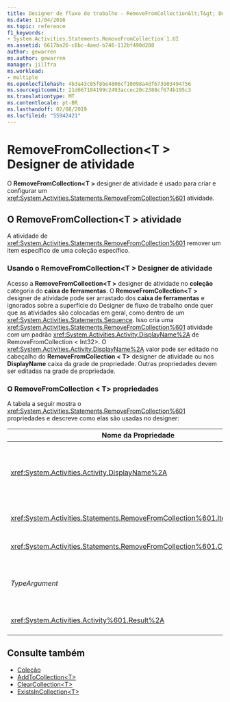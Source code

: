 ```yaml
---
title: Designer de fluxo de trabalho - RemoveFromCollection&lt;T&gt; Designer de atividade
ms.date: 11/04/2016
ms.topic: reference
f1_keywords:
- System.Activities.Statements.RemoveFromCollection`1.UI
ms.assetid: 6617ba26-c8bc-4aed-b746-112bf490d288
author: gewarren
ms.author: gewarren
manager: jillfra
ms.workload:
- multiple
ms.openlocfilehash: 4b3a43c05f8be4806cf10098a4df673903494756
ms.sourcegitcommit: 21d667104199c2493accec20c2388cf674b195c3
ms.translationtype: MT
ms.contentlocale: pt-BR
ms.lasthandoff: 02/08/2019
ms.locfileid: "55942421"
---
```

# <a name="removefromcollectiont-activity-designer"></a>RemoveFromCollection\<T > Designer de atividade

O **RemoveFromCollection\<T >** designer de atividade é usado para criar e configurar um <xref:System.Activities.Statements.RemoveFromCollection%601> atividade.

## <a name="the-removefromcollectiontactivity"></a>O RemoveFromCollection\<T > atividade

A atividade de <xref:System.Activities.Statements.RemoveFromCollection%601> remover um item específico de uma coleção específico.

### <a name="using-the-removefromcollectiont-activity-designer"></a>Usando o RemoveFromCollection\<T > Designer de atividade

Acesso a **RemoveFromCollection\<T >** designer de atividade no **coleção** categoria do **caixa de ferramentas**.
O **RemoveFromCollection\<T >** designer de atividade pode ser arrastado dos **caixa de ferramentas** e ignorados sobre a superfície do Designer de fluxo de trabalho onde quer que as atividades são colocadas em geral, como dentro de um <xref:System.Activities.Statements.Sequence>. Isso cria uma <xref:System.Activities.Statements.RemoveFromCollection%601> atividade com um padrão <xref:System.Activities.Activity.DisplayName%2A> de RemoveFromCollection < Int32\>. O <xref:System.Activities.Activity.DisplayName%2A> valor pode ser editado no cabeçalho do **RemoveFromCollection < T\>**  designer de atividade ou nos **DisplayName** caixa da grade de propriedade. Outras propriedades devem ser editadas na grade de propriedade.

### <a name="the-removefromcollectiont-properties"></a>O RemoveFromCollection < T\> propriedades

A tabela a seguir mostra o <xref:System.Activities.Statements.RemoveFromCollection%601> propriedades e descreve como elas são usadas no designer:

|Nome da Propriedade|Necessária|Uso|
|-|--------------|-|
|<xref:System.Activities.Activity.DisplayName%2A>|False|O nome amigável opcional de atividade de <xref:System.Activities.Statements.RemoveFromCollection%601> . O padrão é o RemoveFromCollection < Int32\>.<br /><br /> Embora não seja necessário <xref:System.Activities.Activity.DisplayName%2A> restrita, é uma prática recomendada usar um.|
|<xref:System.Activities.Statements.RemoveFromCollection%601.Item%2A>|verdadeiro|O item a ser removido dos **coleta\<T >**. Este item é do tipo *T*, que é do tipo *TypeArgument*. Para especificar o item, digite uma expressão do Visual Basic na grade de propriedade.|
|<xref:System.Activities.Statements.RemoveFromCollection%601.Collection%2A>|verdadeiro|A coleção da qual o item deve ser removido. Essa coleção é do tipo **ICollection < TypeArgument\>.** Para especificar a coleção, digite uma expressão do Visual Basic na grade de propriedade.|
|*TypeArgument*|verdadeiro|O tipo T de itens contidos em <xref:System.Collections.Generic.ICollection%601>. Por padrão, isso *TypeArgument* tipo está definido como **Int32**. Para alterar o tipo, altere o valor da *TypeArgument* na caixa de combinação na grade de propriedade.|
|<xref:System.Activities.Activity%601.Result%2A>|False|Um valor que indica se o item especificado foi removido da coleção. Para especificar uma variável para associar ao resultado, digite uma variável na grade de propriedade|

## <a name="see-also"></a>Consulte também

- [Coleção](../workflow-designer/collection-activity-designers.md)
- [AddToCollection\<T>](../workflow-designer/addtocollection-t-activity-designer.md)
- [ClearCollection\<T>](../workflow-designer/clearcollection-t-activity-designer.md)
- [ExistsInCollection\<T>](../workflow-designer/existsincollection-t-activity-designer.md)